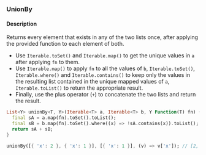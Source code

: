 ### UnionBy

#### Description



Returns every element that exists in any of the two lists once, after applying the provided function to each element of both.

- Use `Iterable.toSet()` and `Iterable.map()` to get the unique values in `a` after applying `fn` to them.
- Use `Iterable.map()` to apply `fn` to all the values of `b`, `Iterable.toSet()`, `Iterable.where()` and `Iterable.contains()` to keep only the values in the resulting list contained in the unique mapped values of `a`, `Iterable.toList()` to return the appropriate result.
- Finally, use the plus operator (`+`) to concatenate the two lists and return the result.

```dart
List<Y> unionBy<T, Y>(Iterable<T> a, Iterable<T> b, Y Function(T) fn) {
  final sA = a.map(fn).toSet().toList();
  final sB = b.map(fn).toSet().where((x) => !sA.contains(x)).toList();
  return sA + sB;
}
```

```dart
unionBy([{ 'x': 2 }, { 'x': 1 }], [{ 'x': 1 }], (v) => v['x']); // [2, 1]
```
